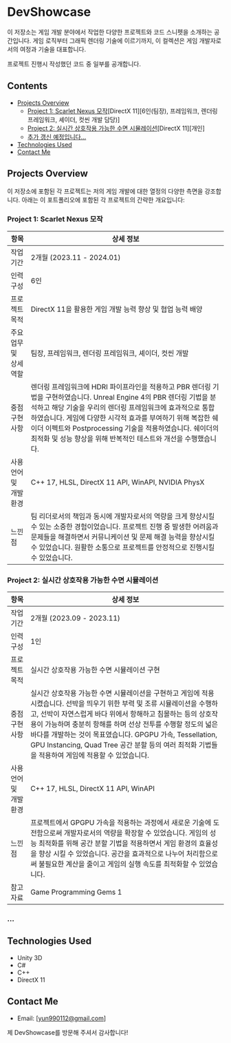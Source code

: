 # DevShowcase

이 저장소는 게임 개발 분야에서 작업한 다양한 프로젝트와 코드 스니펫을 소개하는 공간입니다. 게임 로직부터 그래픽 렌더링 기술에 이르기까지, 이 컬렉션은 게임 개발자로서의 여정과 기술을 대표합니다.

프로젝트 진행시 작성했던 코드 중 일부를 공개합니다.

## Contents

- [Projects Overview](#projects-overview)
  - [Project 1: Scarlet Nexus 모작](#project-1-scarlet-nexus-모작)[DirectX 11][6인(팀장), 프레임워크, 렌더링 프레임워크, 셰이더, 컷씬 개발 담당)]
  - [Project 2: 실시간 상호작용 가능한 수면 시뮬레이션](#project-2-실시간-상호작용-가능한-수면-시뮬레이션)[DirectX 11][개인]
  - [추가 갱신 예정입니다...](#)
- [Technologies Used](#technologies-used)
- [Contact Me](#contact-me)

## Projects Overview

이 저장소에 포함된 각 프로젝트는 저의 게임 개발에 대한 열정의 다양한 측면을 강조합니다. 아래는 이 포트폴리오에 포함된 각 프로젝트의 간략한 개요입니다:

### Project 1: Scarlet Nexus 모작

| 항목 | 상세 정보 |
| --- | --- |
| 작업 기간 | 2개월 (2023.11 - 2024.01) |
| 인력 구성 | 6인 |
| 프로젝트 목적 | DirectX 11을 활용한 게임 개발 능력 향상 및 협업 능력 배양 |
| 주요업무 및 상세역할 | 팀장, 프레임워크, 렌더링 프레임워크, 셰이더, 컷씬 개발 |
| 중점 구현 사항 | 렌더링 프레임워크에 HDRI 파이프라인을 적용하고 PBR 렌더링 기법을 구현하였습니다. Unreal Engine 4의 PBR 렌더링 기법을 분석하고 해당 기술을 우리의 렌더링 프레임워크에 효과적으로 통합하였습니다. 게임에 다양한 시각적 효과를 부여하기 위해 복잡한 쉐이더 이펙트와 Postprocessing 기술을 적용하였습니다. 쉐이더의 최적화 및 성능 향상을 위해 반복적인 테스트와 개선을 수행했습니다. |
| 사용언어 및 개발환경 | C++ 17, HLSL, DirectX 11 API, WinAPI, NVIDIA PhysX |
| 느낀점 | 팀 리더로서의 책임과 동시에 개발자로서의 역량을 크게 향상시킬 수 있는 소중한 경험이었습니다. 프로젝트 진행 중 발생한 어려움과 문제들을 해결하면서 커뮤니케이션 및 문제 해결 능력을 향상시킬 수 있었습니다. 원활한 소통으로 프로젝트를 안정적으로 진행시킬 수 있었습니다. |

### Project 2: 실시간 상호작용 가능한 수면 시뮬레이션

| 항목 | 상세 정보 |
| --- | --- |
| 작업 기간 | 2개월 (2023.09 - 2023.11) |
| 인력 구성 | 1인 |
| 프로젝트 목적 | 실시간 상호작용 가능한 수면 시뮬레이션 구현 |
| 중점 구현 사항 | 실시간 상호작용 가능한 수면 시뮬레이션을 구현하고 게임에 적용 시켰습니다. 선박을 띄우기 위한 부력 및 조류 시뮬레이션을 수행하고, 선박이 자연스럽게 바다 위에서 항해하고 침몰하는 등의 상호작용이 가능하며 충분히 항해를 하며 선상 전투를 수행할 정도의 넓은 바다를 개발하는 것이 목표였습니다. GPGPU 가속, Tessellation, GPU Instancing, Quad Tree 공간 분할 등의 여러 최적화 기법들을 적용하여 게임에 적용할 수 있었습니다. |
| 사용언어 및 개발환경 | C++ 17, HLSL, DirectX 11 API, WinAPI |
| 느낀점 | 프로젝트에서 GPGPU 가속을 적용하는 과정에서 새로운 기술에 도전함으로써 개발자로서의 역량을 확장할 수 있었습니다. 게임의 성능 최적화를 위해 공간 분할 기법을 적용하면서 게임 환경의 효율성을 향상 시킬 수 있었습니다. 공간을 효과적으로 나누어 처리함으로써 불필요한 계산을 줄이고 게임의 실행 속도를 최적화할 수 있었습니다. |
| 참고자료 | Game Programming Gems 1 |

### ...

## Technologies Used

- Unity 3D
- C#
- C++
- DirectX 11

## Contact Me

- Email: [yun990112@gmail.com]

제 DevShowcase를 방문해 주셔서 감사합니다!
